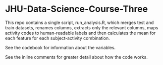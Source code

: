 # JHU-Data-Science-Course-Three

This repo contains a single script, run_analysis.R, which merges test and train datasets, renames columns, extracts only the relevant columns, maps activity codes to human-readable labels and then calculates the mean for each feature for each subject-activity combination.

See the codebook for information about the variables.

See the inline comments for greater detail about how the code works.
